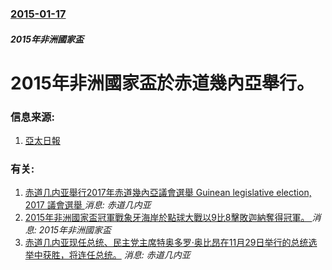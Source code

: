 ### [2015-01-17](/news/2015/01/17/index.md)

##### 2015年非洲國家盃
#  2015年非洲國家盃於赤道幾內亞舉行。 




### 信息来源:

1. [亞太日報](http://www.apdnews.com/info/view-123695-1.html)

### 有关:

1. [赤道几内亚舉行2017年赤道幾內亞議會選舉 Guinean legislative election, 2017 議會選舉 ](/news/2017/11/12/赤道几内亚舉行2017年赤道幾內亞議會選舉-Guinean-legislative-election-2017-議會選.md) _消息: 赤道几内亚_
2. [ 2015年非洲國家盃冠軍戰象牙海岸於點球大戰以9比8擊敗迦納奪得冠軍。 ](/news/2015/02/8/2015年非洲國家盃冠軍戰象牙海岸於點球大戰以9比8擊敗迦納奪得冠軍.md) _消息: 2015年非洲國家盃_
3. [ 赤道几内亚现任总统、民主党主席特奥多罗·奥比昂在11月29日举行的总统选举中获胜，将连任总统。](/news/2009/12/3/赤道几内亚现任总统-民主党主席特奥多罗-奥比昂在11月29日举行的总统选举中获胜-将连任总统.md) _消息: 赤道几内亚_

